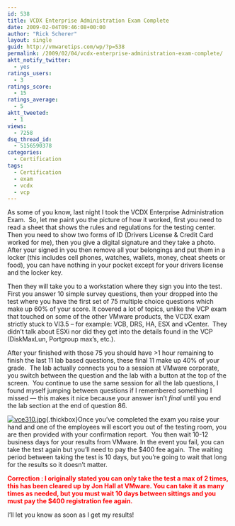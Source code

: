 ```yaml
---
id: 538
title: VCDX Enterprise Administration Exam Complete
date: 2009-02-04T09:46:08+00:00
author: "Rick Scherer"
layout: single
guid: http://vmwaretips.com/wp/?p=538
permalink: /2009/02/04/vcdx-enterprise-administration-exam-complete/
aktt_notify_twitter:
  - yes
ratings_users:
  - 3
ratings_score:
  - 15
ratings_average:
  - 5
aktt_tweeted:
  - 1
views:
  - 7258
dsq_thread_id:
  - 5156590378
categories:
  - Certification
tags:
  - Certification
  - exam
  - vcdx
  - vcp
---
```

As some of you know, last night I took the VCDX Enterprise Administration Exam.  So, let me paint you the picture of how it worked, first you need to read a sheet that shows the rules and regulations for the testing center. Then you need to show two forms of ID (Drivers License & Credit Card worked for me), then you give a digital signature and they take a photo. After your signed in you then remove all your belongings and put them in a locker (this includes cell phones, watches, wallets, money, cheat sheets or food), you can have nothing in your pocket except for your drivers license and the locker key.

<!--more-->Then they will take you to a workstation where they sign you into the test. First you answer 10 simple survey questions, then your dropped into the test where you have the first set of 75 multiple choice questions which make up 60% of your score. It covered a lot of topics, unlike the VCP exam that touched on some of the other VMware products, the VCDX exam strictly stuck to VI3.5 &#8211; for example: VCB, DRS, HA, ESX and vCenter.  They didn&#8217;t talk about ESXi nor did they get into the details found in the VCP (DiskMaxLun, Portgroup max&#8217;s, etc.).

After your finished with those 75 you should have >1 hour remaining to finish the last 11 lab based questions, these final 11 make up 40% of your grade.  The lab actually connects you to a session at VMware corporate, you switch between the question and the lab with a button at the top of the screen.  You continue to use the same session for all the lab questions, I found myself jumping between questions if I remembered something I missed &#8212; this makes it nice because your answer isn&#8217;t _final_ until you end the lab section at the end of question 86.

[<img class="ngg-singlepic ngg-right" src="http://vmwaretips.com/wp/wp-content/gallery/misc/thumbs/thumbs_vce310.jpg" alt="vce310.jpg" />](http://vmwaretips.com/wp/wp-content/gallery/misc/vce310.jpg){.thickbox}Once you&#8217;ve completed the exam you raise your hand and one of the employees will escort you out of the testing room, you are then provided with your confirmation report.  You then wait 10-12 business days for your results from VMware. In the event you fail, you can take the test again but you&#8217;ll need to pay the $400 fee again.  The waiting period between taking the test is 10 days, but you&#8217;re going to wait that long for the results so it doesn&#8217;t matter.

<span style="color: #ff0000;"><strong>Correction : I originally stated you can only take the test a max of 2 times, this has been cleared up by Jon Hall at VMware. You can take it as many times as needed, but you must wait 10 days between sittings and you must pay the $400 registration fee again.</strong></span>

I&#8217;ll let you know as soon as I get my results!